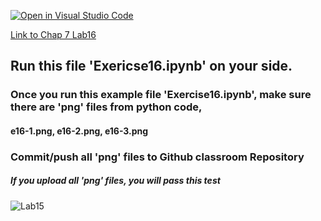 [![Open in Visual Studio Code](https://classroom.github.com/assets/open-in-vscode-c66648af7eb3fe8bc4f294546bfd86ef473780cde1dea487d3c4ff354943c9ae.svg)](https://classroom.github.com/online_ide?assignment_repo_id=8956123&assignment_repo_type=AssignmentRepo)

[Link to Chap 7 Lab16](https://docs.google.com/presentation/d/1JAYVQiZr57OZfIMUQAkPNPlCKidqvytLhLDB5aqag_8/edit#slide=id.g117599b468e_0_159)


## Run this file 'Exericse16.ipynb' on your side.

### Once you run this example file 'Exercise16.ipynb', make sure there are 'png' files from python code, 
#### e16-1.png, e16-2.png, e16-3.png
### Commit/push all 'png' files to Github classroom Repository
##### If you upload all 'png' files, you will pass this test

###
###
###


![Lab15](https://nimbus-screenshots.s3.amazonaws.com/s/737d74ce7f14cc4db6a509eb60d959e1.png)


